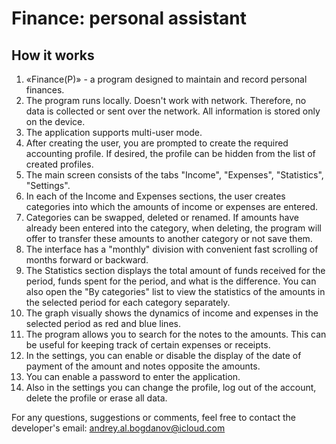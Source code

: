 # Finance: personal assistant

## How it works
1. «Finance(P)» - a program designed to maintain and record personal finances.
2. The program runs locally. Doesn't work with network. Therefore, no data is collected or sent over the network. All information is stored only on the device.
3. The application supports multi-user mode.
4. After creating the user, you are prompted to create the required accounting profile. If desired, the profile can be hidden from the list of created profiles.
5. The main screen consists of the tabs "Income", "Expenses", "Statistics", "Settings".
6. In each of the Income and Expenses sections, the user creates categories into which the amounts of income or expenses are entered.
7. Categories can be swapped, deleted or renamed. If amounts have already been entered into the category, when deleting, the program will offer to transfer these amounts to another category or not save them.
8. The interface has a "monthly" division with convenient fast scrolling of months forward or backward.
9. The Statistics section displays the total amount of funds received for the period, funds spent for the period, and what is the difference. You can also open the "By categories" list to view the statistics of the amounts in the selected period for each category separately.
10. The graph visually shows the dynamics of income and expenses in the selected period as red and blue lines.
11. The program allows you to search for the notes to the amounts. This can be useful for keeping track of certain expenses or receipts.
12. In the settings, you can enable or disable the display of the date of payment of the amount and notes opposite the amounts.
13. You can enable a password to enter the application.
14. Also in the settings you can change the profile, log out of the account, delete the profile or erase all data.

For any questions, suggestions or comments, feel free to contact the developer's email:
<andrey.al.bogdanov@icloud.com>
